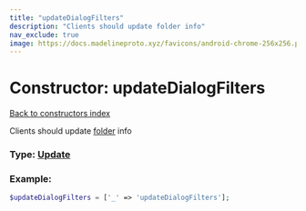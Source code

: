 ```yaml
---
title: "updateDialogFilters"
description: "Clients should update folder info"
nav_exclude: true
image: https://docs.madelineproto.xyz/favicons/android-chrome-256x256.png
---
```

# Constructor: updateDialogFilters  
[Back to constructors index](index.md)



Clients should update [folder](https://core.telegram.org/api/folders) info




### Type: [Update](../types/Update.md)


### Example:

```php
$updateDialogFilters = ['_' => 'updateDialogFilters'];
```  
